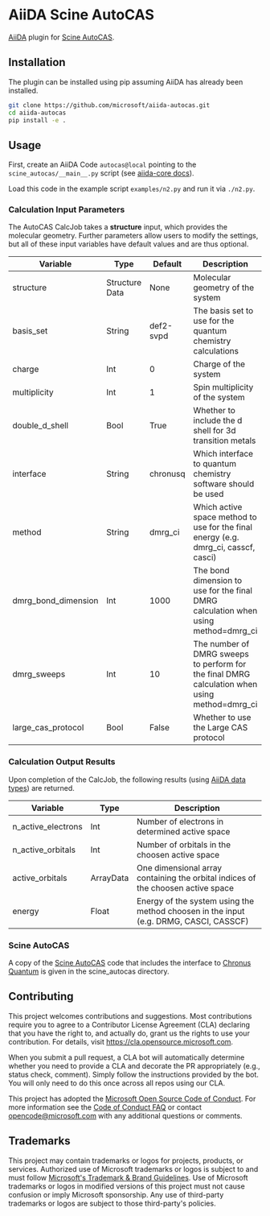 # AiiDA Scine AutoCAS

[AiiDA](http://www.aiida.net/) plugin for [Scine AutoCAS](https://scine.ethz.ch/download/autocas).

## Installation

The plugin can be installed using pip assuming AiiDA has already been installed.

```bash
git clone https://github.com/microsoft/aiida-autocas.git
cd aiida-autocas
pip install -e .
```

## Usage

First, create an AiiDA Code `autocas@local` pointing to the `scine_autocas/__main__.py` script (see [aiida-core docs](https://aiida.readthedocs.io/projects/aiida-core/en/latest/howto/run_codes.html)).

Load this code in the example script `examples/n2.py` and run it via `./n2.py`.

### Calculation Input Parameters

The AutoCAS CalcJob takes a **structure** input, which provides the molecular geometry.
Further parameters allow users to modify the settings, but all of these input variables have default values and are thus optional.

| Variable | Type  | Default | Description|
|----------|-------|---------|-----------------|
| structure           | Structure Data | None      | Molecular geometry of the system|
| basis_set           | String         | def2-svpd | The basis set to use for the quantum chemistry calculations |
| charge              | Int            | 0         | Charge of the system            |
| multiplicity        | Int            | 1         | Spin multiplicity of the system |
| double_d_shell      | Bool           | True      | Whether to include the d shell for 3d transition metals |
| interface           | String         | chronusq  | Which interface to quantum chemistry software should be used |
| method              | String         | dmrg_ci   | Which active space method to use for the final energy (e.g. dmrg_ci, casscf, casci) |
| dmrg_bond_dimension | Int            | 1000      | The bond dimension to use for the final DMRG calculation when using method=dmrg_ci |
| dmrg_sweeps         | Int            | 10        | The number of DMRG sweeps to perform for the final DMRG calculation when using method=dmrg_ci |
| large_cas_protocol  | Bool           | False     | Whether to use the Large CAS protocol |

### Calculation Output Results

Upon completion of the CalcJob, the following results (using
[AiiDA data types](https://aiida.readthedocs.io/projects/aiida-core/en/latest/topics/data_types.html))
are returned.

| Variable   |  Type   | Description |
|------------|---------|-------------|
| n_active_electrons | Int  | Number of electrons in determined active space |
| n_active_orbitals  | Int  | Number of orbitals in the choosen active space |
| active_orbitals    | ArrayData | One dimensional array containing the orbital indices of the choosen active space |
| energy             | Float | Energy of the system using the method choosen in the input (e.g. DRMG, CASCI, CASSCF) |

### Scine AutoCAS

A copy of the [Scine AutoCAS](https://scine.ethz.ch/download/autocas) code that includes the interface to [Chronus Quantum](https://urania.chem.washington.edu/chronusq/chronusq_public/-/wikis/Home?version_id=d82ae91a699ceff9f4fc75202b5ae221584adfef) is given in the scine_autocas
directory.

## Contributing

This project welcomes contributions and suggestions.  Most contributions require you to agree to a
Contributor License Agreement (CLA) declaring that you have the right to, and actually do, grant us
the rights to use your contribution. For details, visit <https://cla.opensource.microsoft.com>.

When you submit a pull request, a CLA bot will automatically determine whether you need to provide
a CLA and decorate the PR appropriately (e.g., status check, comment). Simply follow the instructions
provided by the bot. You will only need to do this once across all repos using our CLA.

This project has adopted the [Microsoft Open Source Code of Conduct](https://opensource.microsoft.com/codeofconduct/).
For more information see the [Code of Conduct FAQ](https://opensource.microsoft.com/codeofconduct/faq/) or
contact [opencode@microsoft.com](mailto:opencode@microsoft.com) with any additional questions or comments.

## Trademarks

This project may contain trademarks or logos for projects, products, or services. Authorized use of Microsoft
trademarks or logos is subject to and must follow
[Microsoft's Trademark & Brand Guidelines](https://www.microsoft.com/en-us/legal/intellectualproperty/trademarks/usage/general).
Use of Microsoft trademarks or logos in modified versions of this project must not cause confusion or imply Microsoft sponsorship.
Any use of third-party trademarks or logos are subject to those third-party's policies.
